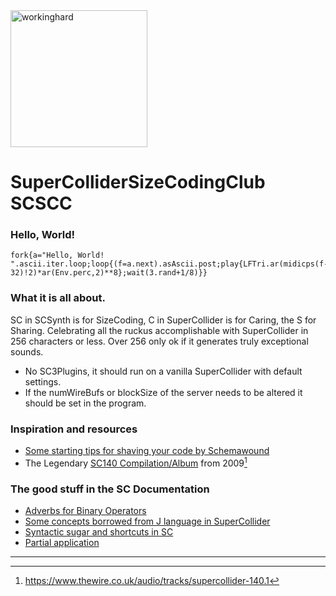 
<img width="219" height="219" alt="workinghard" src="https://github.com/user-attachments/assets/b7e7671f-72df-4152-a8f1-1dd948d8c890" />

# SuperColliderSizeCodingClub SCSCC

### Hello, World!
```supercollider
fork{a="Hello, World! ".ascii.iter.loop;loop{(f=a.next).asAscii.post;play{LFTri.ar(midicps(f-32)!2)*ar(Env.perc,2)**8};wait(3.rand+1/8)}}
```
### What it is all about.

SC in SCSynth is for SizeCoding, C in SuperCollider is for Caring, the S for Sharing.
Celebrating all the ruckus accomplishable with SuperCollider in 256 characters or less. Over 256 only ok if it generates truly exceptional sounds.

* No SC3Plugins, it should run on a vanilla SuperCollider with default settings.
* If the numWireBufs or blockSize of the server needs to be altered it should be set in the program.
### Inspiration and resources
* [Some starting tips for shaving your code by Schemawound](https://schemawound.com/2012/06/23/supercollider-tweets-background-tips/)
* The Legendary [SC140 Compilation/Album](https://supercollider.github.io/sc-140) from 2009[^1]

### The good stuff in the SC Documentation
* [Adverbs for Binary Operators](https://docs.supercollider.online/Reference/Adverbs.html)
* [Some concepts borrowed from J language in SuperCollider](https://docs.supercollider.online/Guides/J-concepts-in-SC.html)
* [Syntactic sugar and shortcuts in SC](https://docs.supercollider.online/Reference/Syntax-Shortcuts.html)
* [Partial application](https://docs.supercollider.online/Reference/Partial-Application.html)





----
[^1]: https://www.thewire.co.uk/audio/tracks/supercollider-140.1
